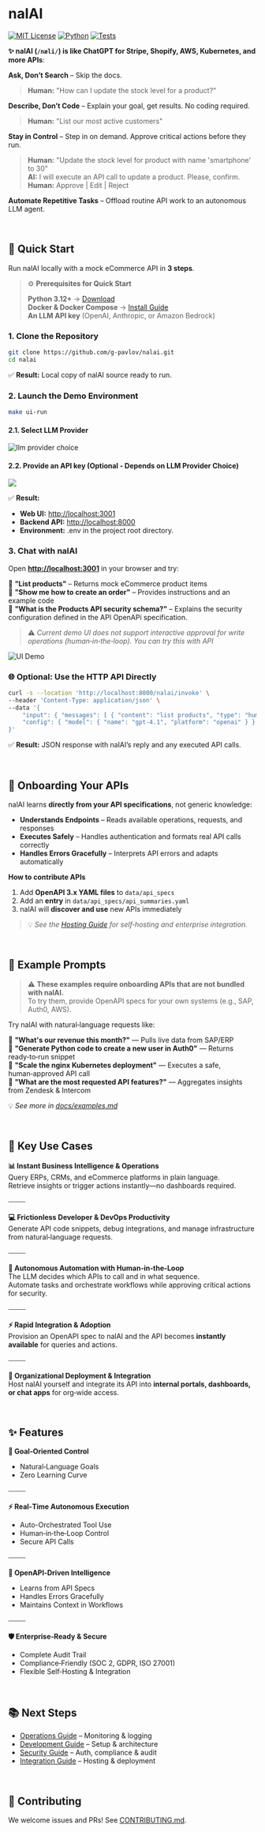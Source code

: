 # nalAI

[![MIT License](https://img.shields.io/badge/license-MIT-blue.svg)](LICENSE)
[![Python](https://img.shields.io/badge/python-3.12%2B-blue.svg)](https://www.python.org/downloads/)
[![Tests](https://img.shields.io/badge/tests-passing-brightgreen.svg)](https://github.com/your-org/nalai/actions)

**✨ nalAI (`/næli/`) is like ChatGPT for Stripe, Shopify, AWS,  Kubernetes, and more APIs**:

**Ask, Don’t Search** – Skip the docs.
  > **Human:** "How can I update the stock level for a product?"

**Describe, Don’t Code** – Explain your goal, get results. No coding required.  
  > **Human:** "List our most active customers"

**Stay in Control** – Step in on demand. Approve critical actions before they run.   
  >  **Human:** "Update the stock level for product with name 'smartphone' to 30"   
  >  **AI:** I will execute an API call to update a product. Please, confirm.   
  >  **Human:** Approve | Edit | Reject

**Automate Repetitive Tasks** – Offload routine API work to an autonomous LLM agent.



<br>

## 🚀 Quick Start

Run nalAI locally with a mock eCommerce API in **3 steps**.
> ⚙️ **Prerequisites for Quick Start**
>   
> **Python 3.12+** → [Download](https://www.python.org/downloads/)  
> **Docker & Docker Compose** → [Install Guide](https://docs.docker.com/get-docker/)  
> **An LLM API key** (OpenAI, Anthropic, or Amazon Bedrock)


### 1. Clone the Repository 
```bash
git clone https://github.com/g-pavlov/nalai.git
cd nalai
````

✅ **Result:** Local copy of nalAI source ready to run.


### 2. Launch the Demo Environment

```bash
make ui-run
```

#### 2.1. Select LLM Provider

![llm provider choice](docs/demo-setup-1.png)
 
#### 2.2. Provide an API key (Optional - Depends on LLM Provider Choice) 
 ![](docs/demo-setup-2.png) 

✅ **Result:**

* **Web UI:** [http://localhost:3001](http://localhost:3001)
* **Backend API:** [http://localhost:8000](http://localhost:8000)
* **Environment:** .env in the project root directory.


### 3. Chat with nalAI

Open **[http://localhost:3001](http://localhost:3001)** in your browser and try:

💬 **"List products"** – Returns mock eCommerce product items  
💬 **"Show me how to create an order"** –  Provides instructions and an example code   
💬 **"What is the Products API security schema?"** – Explains the security configuration defined in the API OpenAPi specification.

> ⚠️ *Current demo UI does not support interactive approval for write operations (human‑in‑the‑loop). You can try this with API*

![UI Demo](docs/nalAI.gif)


### 🌐 Optional: Use the HTTP API Directly

```bash
curl -s --location 'http://localhost:8000/nalai/invoke' \
--header 'Content-Type: application/json' \
--data '{
    "input": { "messages": [ { "content": "list products", "type": "human" } ] },
    "config": { "model": { "name": "gpt-4.1", "platform": "openai" } }
}'
```

✅ **Result:** JSON response with nalAI’s reply and any executed API calls.

<br>

## 🔗 Onboarding Your APIs

nalAI learns **directly from your API specifications**, not generic knowledge:

* **Understands Endpoints** – Reads available operations, requests, and responses
* **Executes Safely** – Handles authentication and formats real API calls correctly
* **Handles Errors Gracefully** – Interprets API errors and adapts automatically

**How to contribute APIs**

1. Add **OpenAPI 3.x YAML files** to `data/api_specs`
2. Add an **entry** in `data/api_specs/api_summaries.yaml`
3. nalAI will **discover and use** new APIs immediately

> 💡 *See the [Hosting Guide](docs/platform-independent-installation.md) for self‑hosting and enterprise integration.*

<br>

## 💬 Example Prompts

> ⚠️ **These examples require onboarding APIs that are not bundled with nalAI.**   
> To try them, provide OpenAPI specs for your own systems (e.g., SAP, Auth0, AWS).

Try nalAI with natural‑language requests like:

💬 **"What's our revenue this month?"** — Pulls live data from SAP/ERP  
💬 **"Generate Python code to create a new user in Auth0"** — Returns ready‑to‑run snippet  
💬 **"Scale the nginx Kubernetes deployment"** — Executes a safe, human‑approved API call  
💬 **"What are the most requested API features?"** — Aggregates insights from Zendesk & Intercom


💡 *See more in [docs/examples.md](docs/examples.md)*

<br>

## 🎯 Key Use Cases

**📊 Instant Business Intelligence & Operations**  
Query ERPs, CRMs, and eCommerce platforms in plain language.  
Retrieve insights or trigger actions instantly—no dashboards required.

⎯⎯⎯⎯⎯

**💻 Frictionless Developer & DevOps Productivity**  
Generate API code snippets, debug integrations, and manage infrastructure from natural‑language requests.

⎯⎯⎯⎯⎯

**🤖 Autonomous Automation with Human‑in‑the‑Loop**  
The LLM decides which APIs to call and in what sequence.  
Automate tasks and orchestrate workflows while approving critical actions for security.

⎯⎯⎯⎯⎯

**⚡ Rapid Integration & Adoption**  
Provision an OpenAPI spec to nalAI and the API becomes **instantly available** for queries and actions.

⎯⎯⎯⎯⎯

**🏢 Organizational Deployment & Integration**  
Host nalAI yourself and integrate its API into **internal portals, dashboards, or chat apps** for org‑wide access.

<br>

## ✨ Features

**🎯 Goal‑Oriented Control**

* Natural‑Language Goals
* Zero Learning Curve

⎯⎯⎯⎯⎯

**⚡ Real‑Time Autonomous Execution**

* Auto-Orchestrated Tool Use
* Human‑in‑the‑Loop Control
* Secure API Calls

⎯⎯⎯⎯⎯

**🧠 OpenAPI‑Driven Intelligence**

* Learns from API Specs
* Handles Errors Gracefully
* Maintains Context in Workflows

⎯⎯⎯⎯⎯

**🛡 Enterprise‑Ready & Secure**

* Complete Audit Trail
* Compliance‑Friendly (SOC 2, GDPR, ISO 27001)
* Flexible Self‑Hosting & Integration

<br>

## 📚 Next Steps

* [Operations Guide](docs/observability.md) – Monitoring & logging
* [Development Guide](docs/development.md) – Setup & architecture
* [Security Guide](docs/security.md) – Auth, compliance & audit
* [Integration Guide](docs/platform-independent-installation.md) – Hosting & deployment

<br>

## 🤝 Contributing

We welcome issues and PRs! See [CONTRIBUTING.md](CONTRIBUTING.md).
